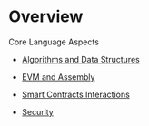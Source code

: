 
# Overview 

Core Language Aspects 

- [Algorithms and Data Structures](algo_ds)

- [EVM and Assembly](evm)

- [Smart Contracts Interactions](sc_interactions)

- [Security](security)









